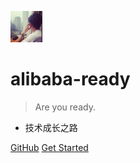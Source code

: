 ![logo](_media/icon.png)

# alibaba-ready

> Are you ready.

* 技术成长之路

[GitHub](https://github.com/xuegangliu/alibaba-ready/)
[Get Started](https://github.com/xuegangliu/alibaba-ready)